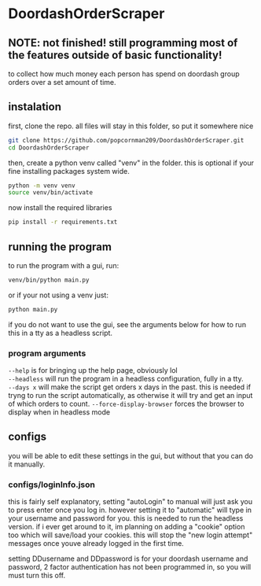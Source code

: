 # DoordashOrderScraper
## NOTE: not finished! still programming most of the features outside of basic functionality!
to collect how much money each person has spend on doordash group orders over a set amount of time.

## instalation
first, clone the repo. all files will stay in this folder, so put it somewhere nice
```sh
git clone https://github.com/popcornman209/DoordashOrderScraper.git
cd DoordashOrderScraper
```
then, create a python venv called "venv" in the folder. this is optional if your fine installing packages system wide.
```sh
python -m venv venv
source venv/bin/activate
```
now install the required libraries
```sh
pip install -r requirements.txt
```

## running the program
to run the program with a gui, run:
```sh
venv/bin/python main.py
```
or if your not using a venv just:
```sh
python main.py
```
if you do not want to use the gui, see the arguments below for how to run this in a tty as a headless script.

### program arguments
`--help` is for bringing up the help page, obviously lol<br>
`--headless` will run the program in a headless configuration, fully in a tty.<br>
`--days x` will make the script get orders x days in the past. this is needed if tryng to run the script automatically, as otherwise it will try and get an input of which orders to count.
`--force-display-browser` forces the browser to display when in headless mode

## configs
you will be able to edit these settings in the gui, but without that you can do it manually.

### configs/loginInfo.json
this is fairly self explanatory, setting "autoLogin" to manual will just ask you to press enter once you log in. however setting it to "automatic" will type in your username and password for you. this is needed to run the headless version. if i ever get around to it, im planning on adding a "cookie" option too which will save/load your cookies. this will stop the "new login attempt" messages once youve already logged in the first time.

setting DDusername and DDpassword is for your doordash username and password, 2 factor authentication has not been programmed in, so you will must turn this off.
